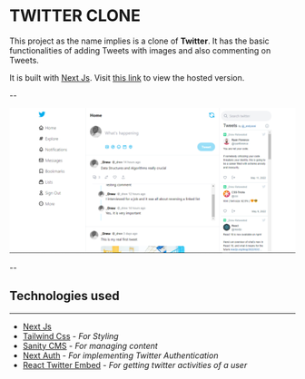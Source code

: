# TWITTER CLONE

This project as the name implies is a clone of **Twitter**. It has the basic functionalities of adding Tweets with images and also commenting on Tweets.

It is built with [Next Js](https://nextjs.org/). Visit [this link](https://twitter-clone-woad-mu.vercel.app/) to view the hosted version.

--

![Screenshot of App](/assets/twitter.png)

--

## Technologies used

---

- [Next Js](https://nextjs.org/)
- [Tailwind Css](https://tailwindcss.com/) - _For Styling_
- [Sanity CMS](https://www.sanity.io/) - _For managing content_
- [Next Auth](https://next-auth.js.org/) - _For implementing Twitter Authentication_
- [React Twitter Embed](https://github.com/saurabhnemade/react-twitter-embed) - _For getting twitter activities of a user_
